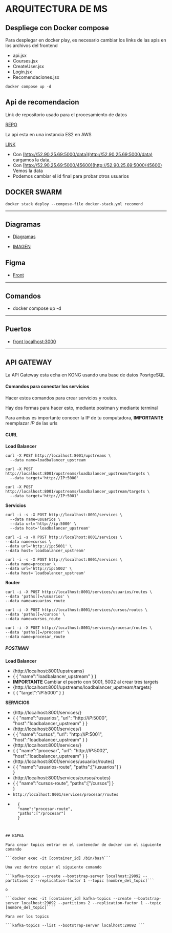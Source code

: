 # **ARQUITECTURA DE MS**

## **Despliege con Docker compose**

Para desplegar en docker play, es necesario cambiar los links de las apis en los archivos del frontend 
-  api.jsx
-  Courses.jsx
-  CreateUser.jsx
-  Login.jsx
-  Recomendaciones.jsx

```shell
docker compose up -d
```

## **Api de recomendacion**

Link de repositorio usado para el procesamiento de datos

[REPO](https://github.com/ARamosA0/img-docker-20m)

La api esta en una instancia ES2 en AWS 

[LINK](http://52.90.25.69:5000)

- Con [http://52.90.25.69:5000/data](http://52.90.25.69:5000/data) cargamos la data,
- Con [http://52.90.25.69:5000/45600](http://52.90.25.69:5000/45600) Vemos la data
- Podemos cambiar el id final para probar otros usuarios


## **DOCKER SWARM**
```shell
docker stack deploy --compose-file docker-stack.yml recomend
```


---

## **Diagramas**

- [Diagramas](https://miro.com/welcomeonboard/a3dXYmtpaVpZcVhzaWNWaDZlYUVEd1dvS2I0SFVlekhwbGkxdlJnUE9sVEgxWFczb0FDZW56WVdFR2VYajltdnwzNDU4NzY0NTM0Mjk4NTg0NjA0fDI=?share_link_id=519012505508)

- [IMAGEN](https://github.com/ARamosA0/ms_courses_recom/blob/main/diagrama.jpg)
## **Figma**

- [Front](https://www.figma.com/proto/Ot6bc82rw3QlpVmaINKZms/UI-Design-System-Recomendation?type=design&node-id=49-422&t=pK2g5gepaGibhshK-0&scaling=scale-down&page-id=0%3A1)

---

## **Comandos**

- docker compose up -d 

---

## **Puertos**

- [front localhost:3000](http://localhost:3000)

---

## **API GATEWAY**

La API Gateway esta echa en KONG usando una base de datos PosrtgeSQL 

#### **Comandos para conectar los servicios**

Hacer estos comandos para crear servicios y routes.

Hay dos formas para hacer esto, mediante postman y mediante terminal

Para ambas es importante conocer la IP de tu computadora, **IMPORTANTE** reemplazar *IP* de las urls

#### CURL

**Load Balancer**
```
curl -X POST http://localhost:8001/upstreams \
  --data name=loadbalancer_upstream
```

```
curl -X POST http://localhost:8001/upstreams/loadbalancer_upstream/targets \
  --data target='http://IP:5000'
```

```
curl -X POST http://localhost:8001/upstreams/loadbalancer_upstream/targets \
  --data target='http://IP:5001'
```

**Servicios**

```
curl -i -s -X POST http://localhost:8001/services \
  --data name=usuarios \
  --data url='http://ip:5000' \
  --data host='loadbalancer_upstream'
  ```

  ```
curl -i -s -X POST http://localhost:8001/services \
  --data name=cursos \
  --data url='http://ip:5001' \
  --data host='loadbalancer_upstream'
  ```

  ```
curl -i -s -X POST http://localhost:8001/services \
  --data name=procesar \
  --data url='http://ip:5002' \
  --data host='loadbalancer_upstream'
  ```

  **Router**

  ```
  curl -i -X POST http://localhost:8001/services/usuarios/routes \
  --data 'paths[]=/usuarios' \
  --data name=usuarios_route
  ```

  ```
  curl -i -X POST http://localhost:8001/services/cursos/routes \
  --data 'paths[]=/cursos' \
  --data name=cursos_route
  ```

  ```
  curl -i -X POST http://localhost:8001/services/procesar/routes \
  --data 'paths[]=/procesar' \
  --data name=procesar_route
  ```


##### *POSTMAN*

**Load Balancer**

- {http://localhost:8001/upstreams}
- {
    {
    "name":"loadbalancer_upstream"
    }
}
- **IMPORTANTE** Cambiar el puerto con 5001, 5002 al crear tres targets 
- {http://localhost:8001/upstreams/loadbalancer_upstream/targets}
- {
    {
    "target":"*IP*:5000"
    }
}


**SERVICIOS**
- {http://localhost:8001/services/}
- {
    {
    "name":"usuarios",
    "url": "http://*IP*:5000",
    "host":"loadbalancer_upstream"
    }
}
- {http://localhost:8001/services/}
- {
    {
    "name":"cursos",
    "url": "http://*IP*:5001",
    "host":"loadbalancer_upstream"
    }
}
- {http://localhost:8001/services/}
- {
    {
    "name":"procesar",
    "url": "http://*IP*:5002",
    "host":"loadbalancer_upstream"
    }
}
- {http://localhost:8001/services/usuarios/routes}
- {
    {
    "name":"usuarios-route",
    "paths":["/usuarios"]
    }   
}
- {http://localhost:8001/services/cursos/routes}
- {
    {
    "name":"cursos-route",
    "paths":["/cursos"]
    }   
}
- ```http://localhost:8001/services/procesar/routes```
- ```
    {
    "name":"procesar-route",
    "paths":["/procesar"]
    }   
```


## KAFKA

Para crear topics entrar en el contenedor de docker con el siguiente comando

```docker exec -it [container_id] /bin/bash```

Una vez dentro copiar el siguiente comando 

```kafka-topics --create --bootstrap-server localhost:29092 --partitions 2 --replication-factor 1 --topic [nombre_del_topic]```

o

```docker exec -it [container_id] kafka-topics --create --bootstrap-server localhost:29092 --partitions 2 --replication-factor 1 --topic [nombre_del_topic]````

Para ver los topics 

```kafka-topics --list --bootstrap-server localhost:29092 ```
